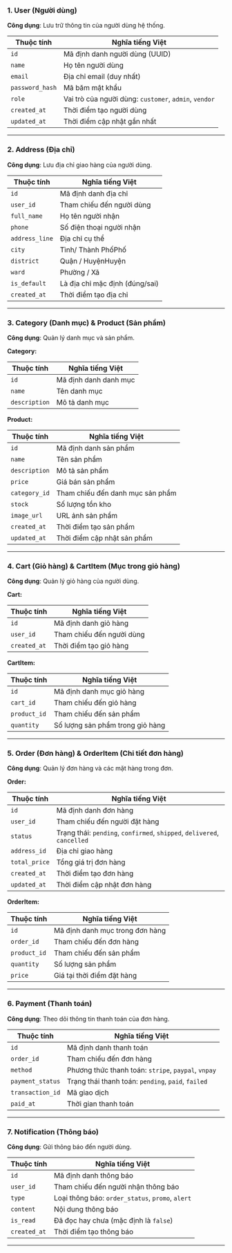 ### 1. **User (Người dùng)**

**Công dụng**: Lưu trữ thông tin của người dùng hệ thống.

| Thuộc tính      | Nghĩa tiếng Việt                                      |
| --------------- | ----------------------------------------------------- |
| `id`            | Mã định danh người dùng (UUID)                        |
| `name`          | Họ tên người dùng                                     |
| `email`         | Địa chỉ email (duy nhất)                              |
| `password_hash` | Mã băm mật khẩu                                       |
| `role`          | Vai trò của người dùng: `customer`, `admin`, `vendor` |
| `created_at`    | Thời điểm tạo người dùng                              |
| `updated_at`    | Thời điểm cập nhật gần nhất                           |

---

### 2. **Address (Địa chỉ)**

**Công dụng**: Lưu địa chỉ giao hàng của người dùng.

| Thuộc tính     | Nghĩa tiếng Việt               |
| -------------- | ------------------------------ |
| `id`           | Mã định danh địa chỉ           |
| `user_id`      | Tham chiếu đến người dùng      |
| `full_name`    | Họ tên người nhận              |
| `phone`        | Số điện thoại người nhận       |
| `address_line` | Địa chỉ cụ thể                 |
| `city`         | Tình/ Thành PhốPhố                      |
| `district`     | Quận / HuyệnHuyện                 |
| `ward`  | Phường / Xã                    |
| `is_default`   | Là địa chỉ mặc định (đúng/sai) |
| `created_at`   | Thời điểm tạo địa chỉ          |

---

### 3. **Category (Danh mục)** & **Product (Sản phẩm)**

**Công dụng**: Quản lý danh mục và sản phẩm.

**Category:**

| Thuộc tính    | Nghĩa tiếng Việt      |
| ------------- | --------------------- |
| `id`          | Mã định danh danh mục |
| `name`        | Tên danh mục          |
| `description` | Mô tả danh mục        |

**Product:**

| Thuộc tính    | Nghĩa tiếng Việt                 |
| ------------- | -------------------------------- |
| `id`          | Mã định danh sản phẩm            |
| `name`        | Tên sản phẩm                     |
| `description` | Mô tả sản phẩm                   |
| `price`       | Giá bán sản phẩm                 |
| `category_id` | Tham chiếu đến danh mục sản phẩm |
| `stock`       | Số lượng tồn kho                 |
| `image_url`   | URL ảnh sản phẩm                 |
| `created_at`  | Thời điểm tạo sản phẩm           |
| `updated_at`  | Thời điểm cập nhật sản phẩm      |

---

### 4. **Cart (Giỏ hàng)** & **CartItem (Mục trong giỏ hàng)**

**Công dụng**: Quản lý giỏ hàng của người dùng.

**Cart:**

| Thuộc tính   | Nghĩa tiếng Việt          |
| ------------ | ------------------------- |
| `id`         | Mã định danh giỏ hàng     |
| `user_id`    | Tham chiếu đến người dùng |
| `created_at` | Thời điểm tạo giỏ hàng    |

**CartItem:**

| Thuộc tính   | Nghĩa tiếng Việt                 |
| ------------ | -------------------------------- |
| `id`         | Mã định danh mục giỏ hàng        |
| `cart_id`    | Tham chiếu đến giỏ hàng          |
| `product_id` | Tham chiếu đến sản phẩm          |
| `quantity`   | Số lượng sản phẩm trong giỏ hàng |

---

### 5. **Order (Đơn hàng)** & **OrderItem (Chi tiết đơn hàng)**

**Công dụng**: Quản lý đơn hàng và các mặt hàng trong đơn.

**Order:**

| Thuộc tính    | Nghĩa tiếng Việt                                                        |
| ------------- | ----------------------------------------------------------------------- |
| `id`          | Mã định danh đơn hàng                                                   |
| `user_id`     | Tham chiếu đến người đặt hàng                                           |
| `status`      | Trạng thái: `pending`, `confirmed`, `shipped`, `delivered`, `cancelled` |
| `address_id`  | Địa chỉ giao hàng                                                       |
| `total_price` | Tổng giá trị đơn hàng                                                   |
| `created_at`  | Thời điểm tạo đơn hàng                                                  |
| `updated_at`  | Thời điểm cập nhật đơn hàng                                             |

**OrderItem:**

| Thuộc tính   | Nghĩa tiếng Việt                |
| ------------ | ------------------------------- |
| `id`         | Mã định danh mục trong đơn hàng |
| `order_id`   | Tham chiếu đến đơn hàng         |
| `product_id` | Tham chiếu đến sản phẩm         |
| `quantity`   | Số lượng sản phẩm               |
| `price`      | Giá tại thời điểm đặt hàng      |

---

### 6. **Payment (Thanh toán)**

**Công dụng**: Theo dõi thông tin thanh toán của đơn hàng.

| Thuộc tính       | Nghĩa tiếng Việt                                    |
| ---------------- | --------------------------------------------------- |
| `id`             | Mã định danh thanh toán                             |
| `order_id`       | Tham chiếu đến đơn hàng                             |
| `method`         | Phương thức thanh toán: `stripe`, `paypal`, `vnpay` |
| `payment_status` | Trạng thái thanh toán: `pending`, `paid`, `failed`  |
| `transaction_id` | Mã giao dịch                                        |
| `paid_at`        | Thời gian thanh toán                                |

---

### 7. **Notification (Thông báo)**

**Công dụng**: Gửi thông báo đến người dùng.

| Thuộc tính   | Nghĩa tiếng Việt                                 |
| ------------ | ------------------------------------------------ |
| `id`         | Mã định danh thông báo                           |
| `user_id`    | Tham chiếu đến người nhận thông báo              |
| `type`       | Loại thông báo: `order_status`, `promo`, `alert` |
| `content`    | Nội dung thông báo                               |
| `is_read`    | Đã đọc hay chưa (mặc định là `false`)            |
| `created_at` | Thời điểm tạo thông báo                          |

---
